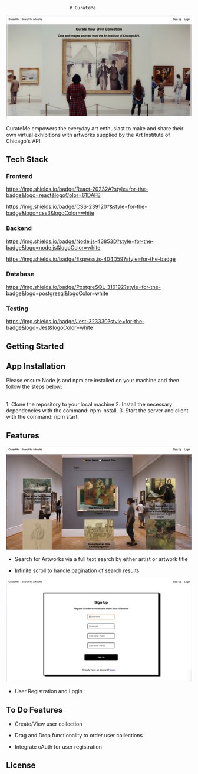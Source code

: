                             # CurateMe

![CurateMe Homepage](./client/CurateMe%20Homepage.png)

<p> CurateMe empowers the everyday art enthusiast to make and share their own virtual exhibitions with artworks supplied by the Art Institute of Chicago's API.<p>

## Tech Stack

### Frontend

https://img.shields.io/badge/React-20232A?style=for-the-badge&logo=react&logoColor=61DAFB

https://img.shields.io/badge/CSS-239120?&style=for-the-badge&logo=css3&logoColor=white

### Backend

https://img.shields.io/badge/Node.js-43853D?style=for-the-badge&logo=node.js&logoColor=white

https://img.shields.io/badge/Express.js-404D59?style=for-the-badge

### Database

https://img.shields.io/badge/PostgreSQL-316192?style=for-the-badge&logo=postgresql&logoColor=white

### Testing

https://img.shields.io/badge/Jest-323330?style=for-the-badge&logo=Jest&logoColor=white

## Getting Started

## App Installation

 <p>Please ensure Node.js and npm are installed on your machine and then follow the steps below: </p>
<br>
1. Clone the repository to your local machine 
2. Install the necessary dependencies with the command: npm install.
3. Start the server and client with the command: npm start.

## Features

![CurateMe Search Page](./client/CurateMe%20Search.png)

- Search for Artworks via a full text search by either artist or artwork title

- Infinite scroll to handle pagination of search results

![CurateMe Registration](./client/CurateMe%20Register.png)

- User Registration and Login

## To Do Features

- Create/View user collection

- Drag and Drop functionality to order user collections

- Integrate oAuth for user registration

## License

```

```
